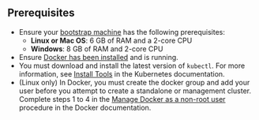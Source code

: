 ## Prerequisites

* Ensure your [bootstrap machine](../installation-planning/#bootstrap-machine) has the following prerequisites:
  * **Linux or Mac OS**: 6 GB of RAM and a 2-core CPU
  * **Windows**: 8 GB of RAM and 2-core CPU
* Ensure [Docker has been installed](https://docs.docker.com/engine/install/) and is running.
* You must download and install the latest version of `kubectl`. For more information, see [Install Tools](https://kubernetes.io/docs/tasks/tools/) in the Kubernetes documentation.
* (Linux only) In Docker, you must create the docker group and add your user before you attempt to create a standalone or management cluster. Complete steps 1 to 4 in the [Manage Docker as a non-root user](https://docs.docker.com/engine/install/linux-postinstall/#manage-docker-as-a-non-root-user) procedure in the Docker documentation.
